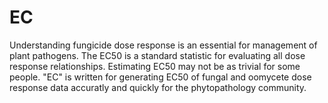 # EC
Understanding fungicide dose response is an essential for management of plant pathogens. The EC50 is a standard statistic for evaluating all dose response relationships. Estimating EC50 may not be as trivial for some people. "EC" is written for generating EC50 of fungal and oomycete dose response data accuratly and quickly for the phytopathology community.  
